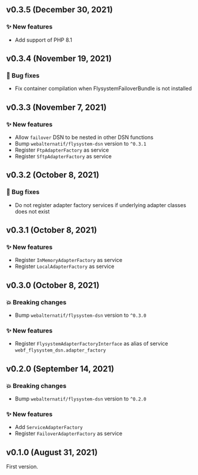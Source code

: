 ## v0.3.5 (December 30, 2021)

### ✨ New features

* Add support of PHP 8.1

## v0.3.4 (November 19, 2021)

### 🐛 Bug fixes

* Fix container compilation when FlysystemFailoverBundle is not installed

## v0.3.3 (November 7, 2021)

### ✨ New features

* Allow `failover` DSN to be nested in other DSN functions
* Bump `webalternatif/flysystem-dsn` version to `^0.3.1`
* Register `FtpAdapterFactory` as service
* Register `SftpAdapterFactory` as service

## v0.3.2 (October 8, 2021)

### 🐛 Bug fixes

* Do not register adapter factory services if underlying adapter classes does not exist

## v0.3.1 (October 8, 2021)

### ✨ New features

* Register `InMemoryAdapterFactory` as service
* Register `LocalAdapterFactory` as service

## v0.3.0 (October 8, 2021)

### 💥 Breaking changes

* Bump `webalternatif/flysystem-dsn` version to `^0.3.0`

### ✨ New features

* Register `FlysystemAdapterFactoryInterface` as alias of service `webf_flysystem_dsn.adapter_factory`

## v0.2.0 (September 14, 2021)

### 💥 Breaking changes

* Bump `webalternatif/flysystem-dsn` version to `^0.2.0`

### ✨ New features

* Add `ServiceAdapterFactory`
* Register `FailoverAdapterFactory` as service

## v0.1.0 (August 31, 2021)

First version.
